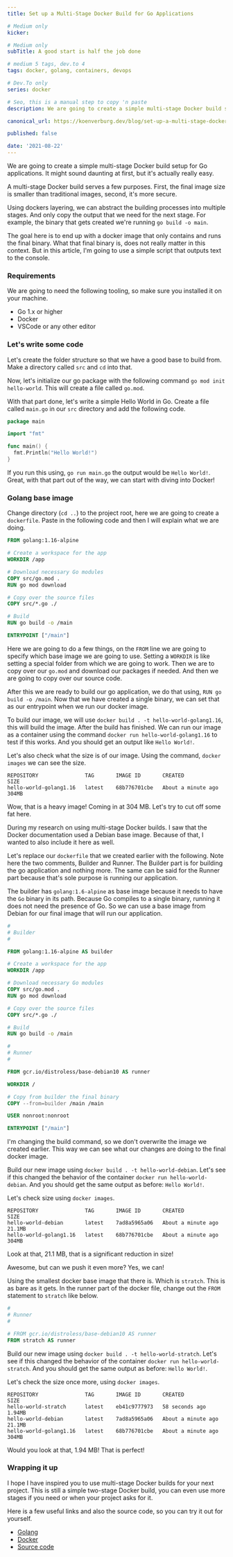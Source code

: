 ```yaml
---
title: Set up a Multi-Stage Docker Build for Go Applications

# Medium only
kicker:

# Medium only
subTitle: A good start is half the job done

# medium 5 tags, dev.to 4
tags: docker, golang, containers, devops

# Dev.To only
series: docker

# Seo, this is a manual step to copy 'n paste
description: We are going to create a simple multi-stage Docker build setup for Go applications. The goal here is to end up with a docker image that only contains and runs the final binary.

canonical_url: https://koenverburg.dev/blog/set-up-a-multi-stage-docker-build-for-go

published: false

date: '2021-08-22'
---
```


We are going to create a simple multi-stage Docker build setup for Go applications. It might sound daunting at first, but it's actually really easy.

A multi-stage Docker build serves a few purposes. First, the final image size is smaller than traditional images, second, it's more secure.

Using dockers layering, we can abstract the building processes into multiple stages. And only copy the output that we need for the next stage. For example, the binary that gets created we're running `go build -o main`.

The goal here is to end up with a docker image that only contains and runs the final binary. What that final binary is, does not really matter in this context. But in this article, I'm going to use a simple script that outputs text to the console.

### Requirements
We are going to need the following tooling, so make sure you installed it on your machine.

- Go 1.x or higher
- Docker
- VSCode or any other editor

### Let's write some code
Let's create the folder structure so that we have a good base to build from.
Make a directory called `src` and `cd` into that.

Now, let's initialize our go package with the following command `go mod init hello-world`. This will create a file called `go.mod`.

With that part done, let's write a simple Hello World in Go.
Create a file called `main.go` in our `src` directory and add the following code.

```go
package main

import "fmt"

func main() {
  fmt.Println("Hello World!")
}
```

If you run this using, `go run main.go` the output would be `Hello World!`.
Great, with that part out of the way, we can start with diving into Docker!

### Golang base image
Change directory (`cd ..`) to the project root, here we are going to create a `dockerfile`. Paste in the following code and then I will explain what we are doing.

```dockerfile
FROM golang:1.16-alpine

# Create a workspace for the app
WORKDIR /app

# Download necessary Go modules
COPY src/go.mod .
RUN go mod download

# Copy over the source files
COPY src/*.go ./

# Build
RUN go build -o /main

ENTRYPOINT ["/main"]
```
Here we are going to do a few things, on the `FROM` line we are going to specify which base image we are going to use.
Setting a `WORKDIR` is like setting a special folder from which we are going to work.
Then we are to copy over our `go.mod` and download our packages if needed. And then we are going to copy over our source code.

After this we are ready to build our go application, we do that using, `RUN go build -o /main`.
Now that we have created a single binary, we can set that as our entrypoint when we run our docker image.

To build our image, we will use `docker build . -t hello-world-golang1.16`, this will build the image.
After the build has finished. We can run our image as a container using the command `docker run hello-world-golang1.16` to test if this works.
And you should get an output like `Hello World!`.

Let's also check what the size is of our image. Using the command, `docker images` we can see the size.

```
REPOSITORY               TAG       IMAGE ID       CREATED              SIZE
hello-world-golang1.16   latest    68b776701cbe   About a minute ago   304MB
```

Wow, that is a heavy image! Coming in at 304 MB. Let's try to cut off some fat here.

During my research on using multi-stage Docker builds. I saw that the Docker documentation used a Debian base image. Because of that, I wanted to also include it here as well.

Let's replace our `dockerfile` that we created earlier with the following. Note here the two comments, Builder and Runner. The Builder part is for building the go application and nothing more. The same can be said for the Runner part because that's sole purpose is running our application.

The builder has  `golang:1.6-alpine` as base image because it needs to have the `Go` binary in its path. Because Go compiles to a single binary, running it does not need the presence of Go. So we can use a base image from Debian for our final image that will run our application.

```dockerfile
#
# Builder
#

FROM golang:1.16-alpine AS builder

# Create a workspace for the app
WORKDIR /app

# Download necessary Go modules
COPY src/go.mod .
RUN go mod download

# Copy over the source files
COPY src/*.go ./

# Build
RUN go build -o /main

#
# Runner
#

FROM gcr.io/distroless/base-debian10 AS runner

WORKDIR /

# Copy from builder the final binary
COPY --from=builder /main /main

USER nonroot:nonroot

ENTRYPOINT ["/main"]
```

I'm changing the build command, so we don't overwrite the image we created earlier. This way we can see what our changes are doing to the final docker image.

Build our new image using `docker build . -t hello-world-debian`. Let's see if this changed the behavior of the container `docker run hello-world-debian`. And you should get the same output as before: `Hello World!`.

Let's check size using `docker images`.

```
REPOSITORY               TAG       IMAGE ID       CREATED              SIZE
hello-world-debian       latest    7ad8a5965a06   About a minute ago   21.1MB
hello-world-golang1.16   latest    68b776701cbe   About a minute ago   304MB
```

Look at that, 21.1 MB, that is a significant reduction in size!

Awesome, but can we push it even more? Yes, we can!

Using the smallest docker base image that there is.
Which is `stratch`. This is as bare as it gets. In the runner part of the docker file, change out the `FROM `statement to `stratch` like below.

```dockerfile
#
# Runner
#

# FROM gcr.io/distroless/base-debian10 AS runner
FROM stratch AS runner
```

Build our new image using `docker build . -t hello-world-stratch`.
Let's see if this changed the behavior of the container `docker run hello-world-stratch`. And you should get the same output as before: `Hello World!`.

Let's check the size once more, using `docker images`.

```
REPOSITORY               TAG       IMAGE ID       CREATED              SIZE
hello-world-stratch      latest    eb41c9777973   58 seconds ago       1.94MB
hello-world-debian       latest    7ad8a5965a06   About a minute ago   21.1MB
hello-world-golang1.16   latest    68b776701cbe   About a minute ago   304MB
```

Would you look at that, 1.94 MB! That is perfect!

### Wrapping it up
I hope I have inspired you to use multi-stage Docker builds for your next project. This is still a simple two-stage Docker build, you can even use more stages if you need or when your project asks for it.

Here is a few useful links and also the source code, so you can try it out for yourself.

- [Golang][1]
- [Docker][2]
- [Source code][3]

[1]:https://golang.org
[2]:https://docs.docker.com/language/golang/build-images/#multi-stage-builds
[3]:https://github.com/koenverburg/article-source-code/tree/main/multi-stage-docker-build-go
